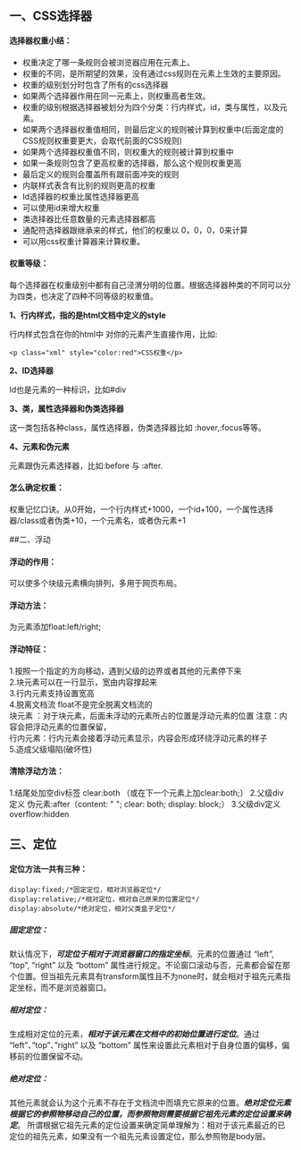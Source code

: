 ## 一、CSS选择器
#### 选择器权重小结：
*   权重决定了哪一条规则会被浏览器应用在元素上。
*   权重的不同，是所期望的效果，没有通过css规则在元素上生效的主要原因。
*   权重的级别划分时包含了所有的css选择器
*   如果两个选择器作用在同一元素上，则权重高者生效。
*   权重的级别根据选择器被划分为四个分类：行内样式，id，类与属性，以及元素。
*   如果两个选择器权重值相同，则最后定义的规则被计算到权重中(后面定度的CSS规则权重要更大，会取代前面的CSS规则)
*   如果两个选择器权重值不同，则权重大的规则被计算到权重中
*   如果一条规则包含了更高权重的选择器，那么这个规则权重更高
*   最后定义的规则会覆盖所有跟前面冲突的规则
*   内联样式表含有比别的规则更高的权重
*   Id选择器的权重比属性选择器更高
*   可以使用id来增大权重
*   类选择器比任意数量的元素选择器都高
*   通配符选择器跟继承来的样式，他们的权重以 0，0，0，0来计算
*   可以用css权重计算器来计算权重。

#### 权重等级：

每个选择器在权重级别中都有自己泾渭分明的位置。根据选择器种类的不同可以分为四类，也决定了四种不同等级的权重值。

**1、行内样式，指的是html文档中定义的style**

行内样式包含在你的html中 对你的元素产生直接作用，比如:

```
<p class="xml" style="color:red">CSS权重</p>
```

**2、ID选择器**

Id也是元素的一种标识，比如#div

**3、类，属性选择器和伪类选择器**

这一类包括各种class，属性选择器，伪类选择器比如 :hover,:focus等等。

**4、元素和伪元素**

元素跟伪元素选择器，比如:before 与 :after.

#### 怎么确定权重：

权重记忆口诀。从0开始，一个行内样式+1000，一个id+100，一个属性选择器/class或者伪类+10，一个元素名，或者伪元素+1

##二、浮动

#### 浮动的作用：
可以使多个块级元素横向排列，多用于网页布局。
#### 浮动方法：
为元素添加float:left/right;
#### 浮动特征：
1.按照一个指定的方向移动，遇到父级的边界或者其他的元素停下来   
2.块元素可以在一行显示，宽由内容撑起来  
3.行内元素支持设置宽高    
4.脱离文档流  float不是完全脱离文档流的        
块元素 ：对于块元素，后面未浮动的元素所占的位置是浮动元素的位置 注意：内容会把浮动元素的位置保留，       
行内元素：行内元素会接着浮动元素显示，内容会形成环绕浮动元素的样子   
5.造成父级塌陷(破坏性)
#### 清除浮动方法：
1.结尾处加空div标签 clear:both （或在下一个元素上加clear:both;）
2.父级div定义 伪元素:after（content: " "; clear: both; display: block;）
3.父级div定义 overflow:hidden

## 三、定位

#### 定位方法一共有三种：

```
display:fixed;/*固定定位，相对浏览器定位*/
display:relative;/*相对定位，相对自己原来的位置定位*/
display:absolute/*绝对定位，相对父类盒子定位*/
```

##### 固定定位：
默认情况下，***可定位于相对于浏览器窗口的指定坐标***。元素的位置通过 “left”, “top”, “right” 以及 “bottom” 属性进行规定。不论窗口滚动与否，元素都会留在那个位置。但当祖先元素具有transform属性且不为none时，就会相对于祖先元素指定坐标，而不是浏览器窗口。

##### 相对定位：
生成相对定位的元素，***相对于该元素在文档中的初始位置进行定位***。通过 “left”、”top”、”right” 以及 “bottom” 属性来设置此元素相对于自身位置的偏移，偏移前的位置保留不动。

##### 绝对定位：
其他元素就会认为这个元素不存在于文档流中而填充它原来的位置。***绝对定位元素根据它的参照物移动自己的位置，而参照物则需要根据它祖先元素的定位设置来确定***。
所谓根据它祖先元素的定位设置来确定简单理解为：相对于该元素最近的已定位的祖先元素，如果没有一个祖先元素设置定位，那么参照物是body层。
